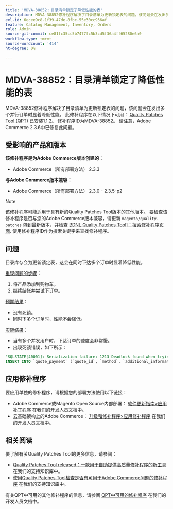 ```yaml
---
title: 'MDVA-38852：目录清单锁定了降低性能的表'
description: MDVA-38852修补程序解决了目录清单为更新锁定表的问题，该问题会在发出多个并行订单时显着降低性能。 安装[Quality Patches Tool (QPT)](/help/announcements/adobe-commerce-announcements/magento-quality-patches-released-new-tool-to-self-serve-quality-patches.md) 1.1.2后，即可使用此修补程序。 修补程序ID为MDVA-38852。 请注意，Adobe Commerce 2.3.6中已修复此问题。
exl-id: 6ecee9c8-1f39-47de-8fbc-55e30cc936af
feature: Catalog Management, Inventory, Orders
role: Admin
source-git-commit: ce81fc35cc5b7477fc5b3cd5f36a4ff65280e6a0
workflow-type: tm+mt
source-wordcount: '414'
ht-degree: 0%

---
```


# MDVA-38852：目录清单锁定了降低性能的表

MDVA-38852修补程序解决了目录清单为更新锁定表的问题，该问题会在发出多个并行订单时显着降低性能。 此修补程序在以下情况下可用： [Quality Patches Tool (QPT)](/help/announcements/adobe-commerce-announcements/magento-quality-patches-released-new-tool-to-self-serve-quality-patches.md) 已安装1.1.2。 修补程序ID为MDVA-38852。 请注意，Adobe Commerce 2.3.6中已修复此问题。

## 受影响的产品和版本

**该修补程序是为Adobe Commerce版本创建的：**

* Adobe Commerce（所有部署方法） 2.3.3

**与Adobe Commerce版本兼容：**

* Adobe Commerce（所有部署方法） 2.3.0 - 2.3.5-p2

>[!NOTE]
>
>该修补程序可能适用于具有新的Quality Patches Tool版本的其他版本。 要检查该修补程序是否与您的Adobe Commerce版本兼容，请更新 `magento/quality-patches` 包到最新版本，并检查 [[!DNL Quality Patches Tool]：搜索修补程序页面](https://devdocs.magento.com/quality-patches/tool.html#patch-grid). 使用修补程序ID作为搜索关键字来查找修补程序。

## 问题

目录库存会为更新锁定表，这会在同时下达多个订单时显着降低性能。

<u>重现问题的步骤</u>：

1. 将产品添加到购物车。
1. 继续结帐并尝试下订单。

<u>预期结果</u>：

* 没有死锁。
* 同时下多个订单时，性能不会降低。

<u>实际结果</u>：

* 当有多个并发用户时，下达订单的速度会非常慢。
* 出现死锁错误，如下所示：

```SQL
"SQLSTATE[40001]: Serialization failure: 1213 Deadlock found when trying to get lock; try restarting transaction, query was:
INSERT INTO `quote_payment` (`quote_id`, `method`, `additional_information`) VALUES (?, ?, ?)"
```

## 应用修补程序

要应用单独的修补程序，请根据您的部署方法使用以下链接：

* Adobe Commerce或Magento Open Source内部部署： [软件更新指南>应用补丁程序](https://devdocs.magento.com/guides/v2.4/comp-mgr/patching/mqp.html) 在我们的开发人员文档中。
* 云基础架构上的Adobe Commerce： [升级和修补程序>应用修补程序](https://devdocs.magento.com/cloud/project/project-patch.html) 在我们的开发人员文档中。

## 相关阅读

要了解有关Quality Patches Tool的更多信息，请参阅：

* [Quality Patches Tool released：一款用于自助提供高质量修补程序的新工具](/help/announcements/adobe-commerce-announcements/magento-quality-patches-released-new-tool-to-self-serve-quality-patches.md) 在我们的支持知识库中。
* [使用Quality Patches Tool检查是否有可用于Adobe Commerce问题的修补程序](/help/support-tools/patches-available-in-qpt-tool/check-patch-for-magento-issue-with-magento-quality-patches.md) 在我们的支持知识库中。

有关QPT中可用的其他修补程序的信息，请参阅 [QPT中可用的修补程序](https://devdocs.magento.com/quality-patches/tool.html#patch-grid) 在我们的开发人员文档中。
